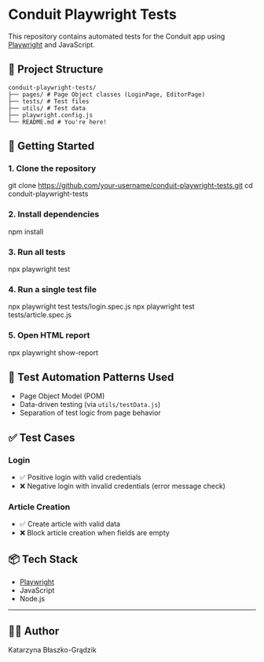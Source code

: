# Conduit Playwright Tests

This repository contains automated tests for the Conduit app using [Playwright](https://playwright.dev/) and JavaScript.

## 📂 Project Structure
```
conduit-playwright-tests/
├── pages/ # Page Object classes (LoginPage, EditorPage)
├── tests/ # Test files
├── utils/ # Test data
├── playwright.config.js
└── README.md # You're here!
```
## 🚀 Getting Started

### 1. Clone the repository
git clone https://github.com/your-username/conduit-playwright-tests.git
cd conduit-playwright-tests

### 2. Install dependencies
npm install

### 3. Run all tests
npx playwright test

### 4. Run a single test file
npx playwright test tests/login.spec.js
npx playwright test tests/article.spec.js

### 5. Open HTML report
npx playwright show-report

## 🧪 Test Automation Patterns Used

* Page Object Model (POM)
* Data-driven testing (via `utils/testData.js`)
* Separation of test logic from page behavior

## ✅ Test Cases

### Login

* ✅ Positive login with valid credentials
* ❌ Negative login with invalid credentials (error message check)

### Article Creation

* ✅ Create article with valid data
* ❌ Block article creation when fields are empty

## 📦 Tech Stack

* [Playwright](https://playwright.dev/)
* JavaScript
* Node.js

---

## 🧑‍💻 Author
Katarzyna Błaszko-Grądzik

